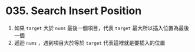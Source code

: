 # 035. Search Insert Position

1. 如果 `target` 大於 `nums` 最後一個項目，代表 `target` 最大所以插入位置為最後一個
2. 遞迴 `nums` ，遇到項目大於等於 `target` 代表這裡就是要插入的位置

